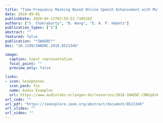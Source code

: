 ```yaml
---
title: "Time-Frequency Masking Based Online Speech Enhancement with Multi-Channel Data Using Convolutional Neural Networks"
date: 2018-09-01
publishDate: 2020-04-11T03:59:53.710524Z
authors: ["S. Chakrabarty", "D. Wang", "E. A. P. Habets"]
publication_types: ["1"]
abstract: ""
featured: false
publication: "*IWAENC*"
doi: "10.1109/IWAENC.2018.8521346"

image:
  caption: Input representation 
  focal_point: ""
  preview_only: false

links:
- icon: headphones
  icon_pack: fas
  name: Audio Examples
  url: https://www.audiolabs-erlangen.de/resources/2018-IWAENC-CNNSpEnh
url_code: ""
url_pdf: "https://ieeexplore.ieee.org/abstract/document/8521346"
url_slides: ""
url_video: ""
---
```


